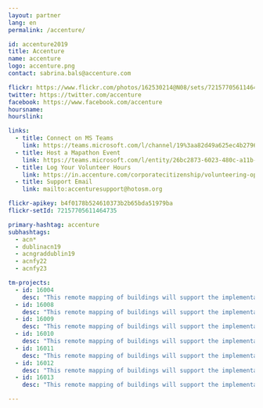 ```yaml
---
layout: partner
lang: en
permalink: /accenture/

id: accenture2019
title: Accenture
name: accenture
logo: accenture.png
contact: sabrina.bals@accenture.com

flickr: https://www.flickr.com/photos/162530214@N08/sets/72157705611464735/
twitter: https://twitter.com/accenture
facebook: https://www.facebook.com/accenture
hoursname:
hourslink:

links:
  - title: Connect on MS Teams 
    link: https://teams.microsoft.com/l/channel/19%3aa82d49a625ec4b2796fb596b99403cf7%40thread.skype/Missing%2520Maps?groupId=850f4fb3-b038-4438-b589-e01b89277e21&tenantId=e0793d39-0939-496d-b129-198edd916feb
  - title: Host a Mapathon Event
    link: https://teams.microsoft.com/l/entity/26bc2873-6023-480c-a11b-76b66605ce8c/_djb2_msteams_prefix_3511410082?context=%7B%22subEntityId%22%3Anull%2C%22channelId%22%3A%2219%3Aa82d49a625ec4b2796fb596b99403cf7%40thread.skype%22%7D&groupId=850f4fb3-b038-4438-b589-e01b89277e21&tenantId=e0793d39-0939-496d-b129-198edd916feb
  - title: Log Your Volunteer Hours
    link: https://in.accenture.com/corporatecitizenship/volunteering-opportunity/virtual-volunteering/
  - title: Support Email
    link: mailto:accenturesupport@hotosm.org

flickr-apikey: b4f0178b524610373b2b65bda51979ba
flickr-setId: 72157705611464735

primary-hashtag: accenture
subhashtags:
  - acn*
  - dublinacn19
  - acngraddublin19
  - acnfy22
  - acnfy23

tm-projects:
  - id: 16004
    desc: "This remote mapping of buildings will support the implementation of planned activities and largely the generation of data for humanitarian activities in the identified provinces."
  - id: 16008
    desc: "This remote mapping of buildings will support the implementation of planned activities and largely the generation of data for humanitarian activities in the identified provinces."
  - id: 16009
    desc: "This remote mapping of buildings will support the implementation of planned activities and largely the generation of data for humanitarian activities in the identified provinces."
  - id: 16010
    desc: "This remote mapping of buildings will support the implementation of planned activities and largely the generation of data for humanitarian activities in the identified provinces."
  - id: 16011
    desc: "This remote mapping of buildings will support the implementation of planned activities and largely the generation of data for humanitarian activities in the identified provinces."
  - id: 16012
    desc: "This remote mapping of buildings will support the implementation of planned activities and largely the generation of data for humanitarian activities in the identified provinces."
  - id: 16013
    desc: "This remote mapping of buildings will support the implementation of planned activities and largely the generation of data for humanitarian activities in the identified provinces."

---
```

